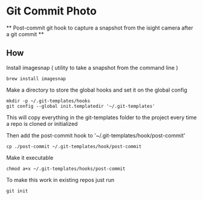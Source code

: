 # Git Commit Photo
** Post-commit git hook to capture a snapshot from the isight camera after a git commit **


## How

Install imagesnap ( utility to take a snapshot from the command line )
``` 
brew install imagesnap
```

Make a directory to store the global hooks and set it on the global config
```
mkdir -p ~/.git-templates/hooks
git config --global init.templatedir '~/.git-templates'
```
This will copy everything in the git-templates folder to the project every time a repo is cloned or initialized

Then add the post-commit hook to '~/.git-templates/hook/post-commit'
```
cp ./post-commit ~/.git-templates/hook/post-commit
```

Make it executable
```
chmod a+x ~/.git-templates/hooks/post-commit
```

To make this work in existing repos just run
```
git init
```

